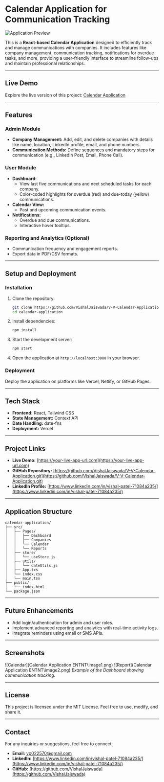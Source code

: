 # Calendar Application for Communication Tracking

![Application Preview](https://your-live-app-image-url.com)

This is a **React-based Calendar Application** designed to efficiently track and manage communications with companies. It includes features like company management, communication tracking, notifications for overdue tasks, and more, providing a user-friendly interface to streamline follow-ups and maintain professional relationships.

---

## **Live Demo**

Explore the live version of this project: [Calendar Application](https://your-live-app-url.com)

---

## **Features**

### **Admin Module**
- **Company Management:** Add, edit, and delete companies with details like name, location, LinkedIn profile, email, and phone numbers.
- **Communication Methods:** Define sequences and mandatory steps for communication (e.g., LinkedIn Post, Email, Phone Call).

### **User Module**
- **Dashboard:**
  - View last five communications and next scheduled tasks for each company.
  - Color-coded highlights for overdue (red) and due-today (yellow) communications.
- **Calendar View:**
  - Past and upcoming communication events.
- **Notifications:**
  - Overdue and due communications.
  - Interactive hover tooltips.

### **Reporting and Analytics (Optional)**
- Communication frequency and engagement reports.
- Export data in PDF/CSV formats.

---

## **Setup and Deployment**


### Installation

1. Clone the repository:
   ```bash
   git clone https://github.com/VishalJaiswada/V-V-Calendar-Application.git
   cd calendar-application
   ```

2. Install dependencies:
   ```bash
   npm install
   ```

3. Start the development server:
   ```bash
   npm start
   ```

4. Open the application at `http://localhost:3000` in your browser.

### Deployment

Deploy the application on platforms like Vercel, Netlify, or GitHub Pages.

---

## **Tech Stack**

- **Frontend:** React, Tailwind CSS
- **State Management:** Context API
- **Date Handling:** date-fns
- **Deployment:** Vercel

---

## **Project Links**

- **Live Demo:** [https://your-live-app-url.com](https://your-live-app-url.com)
- **GitHub Repository:** [https://github.com/VishalJaiswada/V-V-Calendar-Application.git](https://github.com/VishalJaiswada/V-V-Calendar-Application.git)
- **LinkedIn Profile:** [https://www.linkedin.com/in/vishal-patel-71084a235/](https://www.linkedin.com/in/vishal-patel-71084a235/)

---

## **Application Structure**

```
calendar-application/
├── src/
│   ├── Pages/
│   │   ├── Dashboard
│   │   ├── Companies
│   │   └── Calendar
│   │   └── Reports
│   ├── store/
│   │   └── useStore.js
│   ├── utils/
│   │   └── dateUtils.js
│   ├── App.txs
│   └── index.css
│   └── main.tsx
├── public/
│   └── index.html
└── package.json
```

---

## **Future Enhancements**

- Add login/authentication for admin and user roles.
- Implement advanced reporting and analytics with real-time activity logs.
- Integrate reminders using email or SMS APIs.

---

## **Screenshots**

![Calendar](Calendar Application ENTNT\image1.png)
![Report](Calendar Application ENTNT\image2.png)
*Example of the Dashboard showing communication tracking.*

---

## **License**

This project is licensed under the MIT License. Feel free to use, modify, and share it.

---

## **Contact**

For any inquiries or suggestions, feel free to connect:

- **Email:** vp022570@gmail.com
- **LinkedIn:** [https://www.linkedin.com/in/vishal-patel-71084a235/](https://www.linkedin.com/in/vishal-patel-71084a235/)
- **GitHub:** [https://github.com/VishalJaiswada](https://github.com/VishalJaiswada)
